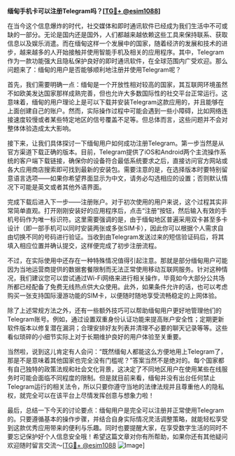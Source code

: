 **缅甸手机卡可以注册Telegram吗？[[TG💪+ @esim1088](https://t.me/s/esim1088)]**

在当今这个信息爆炸的时代，社交媒体和即时通讯软件已经成为我们生活中不可或缺的一部分。无论是国内还是国外，人们都越来越依赖这些工具来保持联系、获取信息以及娱乐消遣。而在缅甸这样一个发展中的国家，随着经济的发展和技术的进步，越来越多的人开始接触并使用智能手机及相关的应用程序。其中，Telegram作为一款功能强大且隐私保护良好的即时通讯软件，在全球范围内广受欢迎。那么问题来了：缅甸的用户是否能够顺利地注册并使用Telegram呢？

首先，我们需要明确一点：缅甸是一个开放性相对较高的国家，其互联网环境虽然不如欧美发达国家那样成熟完善，但也允许大多数国际性的社交平台正常运行。这意味着，缅甸的用户理论上是可以下载并安装Telegram这款应用的，并且能够在上面创建自己的账户。然而，实际操作过程中可能会遇到一些小障碍，比如网络连接速度较慢或者某些特定地区的信号覆盖不足等。但总体而言，这些问题并不会对整体体验造成太大影响。

接下来，让我们具体探讨一下缅甸用户如何成功注册Telegram。第一步当然是从官方渠道下载正确的版本。目前，Telegram提供了iOS和Android两个主流操作系统的客户端下载链接，确保你的设备符合最低系统要求之后，直接访问官方网站或各大应用商店搜索即可找到最新的安装包。需要注意的是，在选择版本时要特别留意语言选项——如果你希望界面显示为中文，请务必勾选相应的设置；否则默认情况下可能是英文或者其他外语界面。

完成下载后进入下一步——注册账户。对于初次使用的用户来说，这个过程其实非常简单直观。打开刚刚安装好的应用程序后，点击“注册”按钮，然后输入有效的手机号码作为唯一标识符。这里需要强调的是，由于缅甸地区普遍采用双卡甚至多卡设计（即一部手机可以同时安装两张或多张SIM卡），因此你可以根据个人需求自由切换不同的号码进行验证。当收到由Telegram发送过来的短信验证码后，将其填入相应位置并确认提交，这样便完成了初步注册流程。

不过，在实际使用中还存在一种特殊情况值得引起注意。那就是部分缅甸用户可能因为当地运营商提供的数据套餐限制而无法正常使用移动互联网服务。针对这种情况，我们建议您可以尝试通过Wi-Fi网络来进行相关操作，毕竟如今大部分公共场所都已经配备了免费无线热点供大众使用。此外，如果条件允许的话，也可以考虑购买一张支持国际漫游功能的SIM卡，以便随时随地享受流畅稳定的上网体验。

除了上述常规方法之外，还有一些额外技巧可以帮助缅甸用户更好地管理他们的Telegram账号。例如，通过设置双重身份认证功能来提高账户安全性；定期更新软件版本以修复潜在漏洞；合理安排好友列表并清理不必要的聊天记录等等。这些看似琐碎的小细节实际上对于长期维护良好的用户体验至关重要。

当然啦，说到这儿肯定有人会问：“既然缅甸人都能这么方便地用上Telegram了，那是不是意味着其他国家也完全没有门槛呢？”答案当然不是绝对的。每个国家都有自己独特的政策法规和社会文化背景，这决定了不同地区用户在使用某些在线服务时可能会面临不同程度的限制。但是就目前来看，缅甸并没有出台任何禁止Telegram运行的相关法令，所以只要你遵守当地的法律法规并且尊重他人的隐私权，就完全可以在该平台上尽情发挥创意与想象力啦！

最后，总结一下今天的讨论要点：缅甸用户是完全可以注册并正常使用Telegram的。只要遵循基本的操作步骤，并结合自身实际情况灵活调整策略，就能轻松享受到这款优秀应用带来的便利与乐趣。同时也要提醒大家，在享受数字生活的同时不要忘记保护好个人信息安全哦！希望这篇文章对你有所帮助，如果你还有其他疑问欢迎随时留言交流～[[TG💪+ @esim1088](https://t.me/s/esim1088) ![Image](https://i.postimg.cc/4NQfJmqS/Snipaste-2025-05-13-00-14-12.png)]